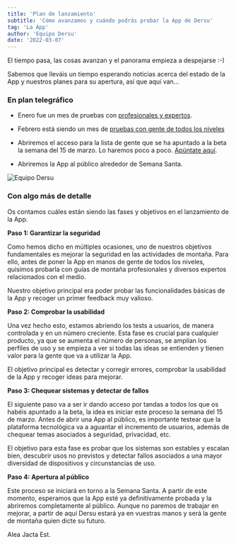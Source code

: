 ```yaml
---
title: 'Plan de lanzamiento'
subtitle: 'Cómo avanzamos y cuándo podrás probar la App de Dersu'
tag: 'La App'
author: 'Equipo Dersu'
date: '2022-03-07'
---
```


El tiempo pasa, las cosas avanzan y el panorama empieza a despejarse :-)

Sabemos que lleváis un tiempo esperando noticias acerca del estado de la App y nuestros planes para su apertura, así que aquí van…

### En plan telegráfico

- Enero fue un mes de pruebas con [profesionales y expertos](https://dersu.uz/es/blog/cumplemes/).

- Febrero está siendo un mes de [pruebas con gente de todos los niveles](https://www.instagram.com/p/CaFnrSDoTXS/)

- Abriremos el acceso para la lista de gente que se ha apuntado a la beta la semana del 15 de marzo. Lo haremos poco a poco. [Apúntate aquí](https://dersu.us5.list-manage.com/subscribe?u=09aa1f83820733bb99bd70605&id=85e6d8b7c4).

- Abriremos la App al público alrededor de Semana Santa.

![Equipo Dersu](/images/posts/plan-de-lanzamiento/team.jpg)


### Con algo más de detalle

Os contamos cuáles están siendo las fases y objetivos en el lanzamiento de la App.

**Paso 1: Garantizar la seguridad**

Como hemos dicho en múltiples ocasiones, uno de nuestros objetivos fundamentales es mejorar la seguridad en las actividades de montaña. Para ello, antes de poner la App en manos de gente de todos los niveles, quisimos probarla con guías de montaña profesionales y diversos expertos relacionados con el medio.

Nuestro objetivo principal era poder probar las funcionalidades básicas de la App y recoger un primer feedback muy valioso.

**Paso 2: Comprobar la usabilidad**

Una vez hecho esto, estamos abriendo los tests a usuarios, de manera controlada y en un número creciente. Esta fase es crucial para cualquier producto, ya que se aumenta el número de personas, se amplían los perfiles de uso y se empieza a ver si todas las ideas se entienden y tienen valor para la gente que va a utilizar la App.

El objetivo principal es detectar y corregir errores, comprobar la usabilidad de la App y recoger ideas para mejorar.

**Paso 3: Chequear sistemas y detectar de fallos**

El siguiente paso va a ser ir dando acceso por tandas a todos los que os habéis apuntado a la beta, la idea es iniciar este proceso la semana del 15 de marzo. Antes de abrir una App al público, es importante testear que la plataforma tecnológica va a aguantar el incremento de usuarios, además de chequear temas asociados a seguridad, privacidad, etc.

El objetivo para esta fase es probar que los sistemas son estables y escalan bien, descubrir usos no previstos y detectar fallos asociados a una mayor diversidad de dispositivos y circunstancias de uso.

**Paso 4: Apertura al público**

Este proceso se iniciará en torno a la Semana Santa. A partir de este momento, esperamos que la App esté ya definitivamente probada y la abriremos completamente al público. Aunque no paremos de trabajar en mejorar, a partir de aquí Dersu estará ya en vuestras manos y será la gente de montaña quien dicte su futuro.

Alea Jacta Est.
